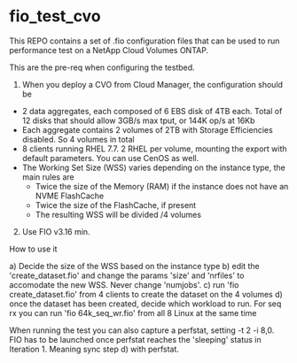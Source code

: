 # fio_test_cvo

This REPO contains a set of .fio configuration files that can be used to run performance test on a NetApp Cloud Volumes ONTAP.

This are the pre-req when configuring the testbed.
1) When you deploy a CVO from Cloud Manager, the configuration should be
  - 2 data aggregates, each composed of 6 EBS disk of 4TB each. Total of 12 disks that should allow 3GB/s max tput, or 144K op/s at 16Kb
  - Each aggregate contains 2 volumes of 2TB with Storage Efficiencies disabled. So 4 volumes in total
  - 8 clients running RHEL 7.7. 2 RHEL per volume, mounting the export with default parameters. You can use CenOS as well.
  - The Working Set Size (WSS) varies depending on the instance type, the main rules are
      - Twice the size of the Memory (RAM) if the instance does not have an NVME FlashCache
      - Twice the size of the FlashCache, if present
      - The resulting WSS will be divided /4 volumes
      
2) Use FIO v3.16 min.

How to use it

a) Decide the size of the WSS based on the instance type
b) edit the 'create_dataset.fio' and change the params 'size' and 'nrfiles' to accomodate the new WSS. Never change 'numjobs'.
c) run 'fio create_dataset.fio' from 4 clients to create the dataset on the 4 volumes
d) once the dataset has been created, decide which workload to run. For seq rx you can run 'fio 64k_seq_wr.fio' from all 8 Linux at the same time

When running the test you can also capture a perfstat, setting -t 2 -i 8,0. FIO has to be launched once perfstat reaches the 'sleeping' status in Iteration 1. Meaning sync step d) with perfstat. 


